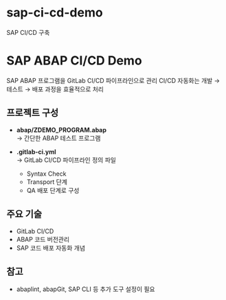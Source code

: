 # sap-ci-cd-demo
SAP CI/CD 구축

# SAP ABAP CI/CD Demo 

SAP ABAP 프로그램을 GitLab CI/CD 파이프라인으로 관리
CI/CD 자동화는 개발 → 테스트 → 배포 과정을 효율적으로 처리

## 프로젝트 구성
- **abap/ZDEMO_PROGRAM.abap**  
  → 간단한 ABAP 테스트 프로그램

- **.gitlab-ci.yml**  
  → GitLab CI/CD 파이프라인 정의 파일  
    - Syntax Check
    - Transport 단계
    - QA 배포 단계로 구성

## 주요 기술
- GitLab CI/CD
- ABAP 코드 버전관리
- SAP 코드 배포 자동화 개념

## 참고
- abaplint, abapGit, SAP CLI 등 추가 도구 설정이 필요
